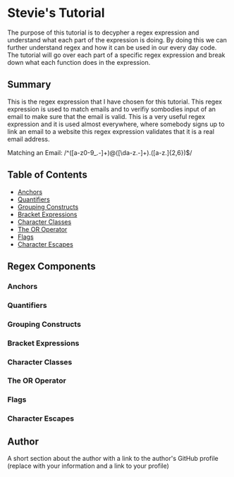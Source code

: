 # Stevie's Tutorial

The purpose of this tutorial is to decypher a regex expression and understand what each part of the expression is doing. By doing this we can further understand regex and how it can be used in our every day code. The tutorial will go over each part of a specific regex expression and break down what each function does in the expression.

## Summary

This is the regex expression that I have chosen for this tutorial. This regex expression is used to match emails and to verifiy sombodies input of an email to make sure that the email is valid. This is a very useful regex expression and it is used almost everywhere, where somebody signs up to link an email to a website this regex expression validates that it is a real email address.

Matching an Email: /^([a-z0-9_\.-]+)@([\da-z\.-]+)\.([a-z\.]{2,6})$/

## Table of Contents

- [Anchors](#anchors)
- [Quantifiers](#quantifiers)
- [Grouping Constructs](#grouping-constructs)
- [Bracket Expressions](#bracket-expressions)
- [Character Classes](#character-classes)
- [The OR Operator](#the-or-operator)
- [Flags](#flags)
- [Character Escapes](#character-escapes)

## Regex Components

### Anchors

### Quantifiers

### Grouping Constructs

### Bracket Expressions

### Character Classes

### The OR Operator

### Flags

### Character Escapes

## Author

A short section about the author with a link to the author's GitHub profile (replace with your information and a link to your profile)
